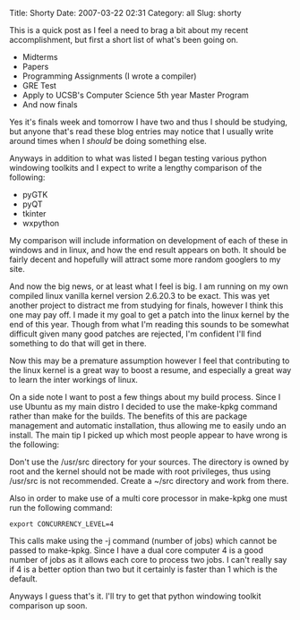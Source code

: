 Title: Shorty
Date: 2007-03-22 02:31
Category: all
Slug: shorty

This is a quick post as I feel a need to brag a bit about my recent
accomplishment, but first a short list of what's been going on.

-   Midterms
-   Papers
-   Programming Assignments (I wrote a compiler)
-   GRE Test
-   Apply to UCSB's Computer Science 5th year Master Program
-   And now finals

Yes it's finals week and tomorrow I have two and thus I should be studying, but
anyone that's read these blog entries may notice that I usually write around
times when I *should* be doing something else.

Anyways in addition to what was listed I began testing various python windowing
toolkits and I expect to write a lengthy comparison of the following:

-   pyGTK
-   pyQT
-   tkinter
-   wxpython

My comparison will include information on development of each of these in
windows and in linux, and how the end result appears on both. It should be
fairly decent and hopefully will attract some more random googlers to my site.

And now the big news, or at least what I feel is big. I am running on my own
compiled linux vanilla kernel version 2.6.20.3 to be exact. This was yet
another project to distract me from studying for finals, however I think this
one may pay off. I made it my goal to get a patch into the linux kernel by the
end of this year. Though from what I'm reading this sounds to be somewhat
difficult given many good patches are rejected, I'm confident I'll find
something to do that will get in there.

Now this may be a premature assumption however I feel that contributing to the
linux kernel is a great way to boost a resume, and especially a great way to
learn the inter workings of linux.

On a side note I want to post a few things about my build process. Since I use
Ubuntu as my main distro I decided to use the make-kpkg command rather than
make for the builds. The benefits of this are package management and automatic
installation, thus allowing me to easily undo an install. The main tip I picked
up which most people appear to have wrong is the following:

Don't use the /usr/src directory for your sources. The directory is owned by
root and the kernel should not be made with root privileges, thus using
/usr/src is not recommended. Create a \~/src directory and work from there.

Also in order to make use of a multi core processor in make-kpkg one must run
the following command:

`export CONCURRENCY_LEVEL=4`

This calls make using the -j command (number of jobs) which cannot be passed to
make-kpkg. Since I have a dual core computer 4 is a good number of jobs as it
allows each core to process two jobs. I can't really say if 4 is a better
option than two but it certainly is faster than 1 which is the default.

Anyways I guess that's it. I'll try to get that python windowing toolkit
comparison up soon.
